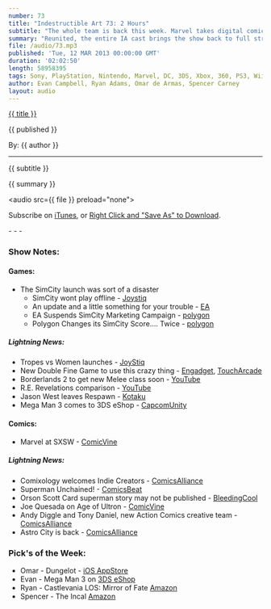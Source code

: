 ```yaml
---
number: 73
title: "Indestructible Art 73: 2 Hours"
subtitle: "The whole team is back this week. Marvel takes digital comics to new levels with audio integration and the new SimCity launch blows up during lift off."
summary: "Reunited, the entire IA cast brings the show back to full strength. Marvel plans to add audio to a number of digital comics and to release 52 weekly episodes of Infinite Comics starting with Wolverine. The new SimCity launch and reboot is more of a crash and Anita Sarkeesian kicks off her Tropes vs Women web series. Chaos magic ensues when Ryan tries to explain why it's okay to like Ben Affleck and listener questions force the rugged men of IA to talk about their feelings."
file: /audio/73.mp3
published: 'Tue, 12 MAR 2013 00:00:00 GMT'
duration: '02:02:50'
length: 58958395
tags: Sony, PlayStation, Nintendo, Marvel, DC, 3DS, Xbox, 360, PS3, Wii, WiiU, PS4, PSN, XBLA, 3DS, Vita, Video Games, Comics, Games, Indestructible Art, SimCity, Castlevania, Mirror of Fate, Wolverine, Infinite Comics, Anita Sarkeesian, Age of Ultron
author: Evan Campbell, Ryan Adams, Omar de Armas, Spencer Carney
layout: audio
---
```


<a href="../episodes/{{ number }}.html" class='postTitleLink'><p class='postTitle'>{{ title }}</p></a>
<p class='postPublished'>{{ published }}</p>
<p class='postAuthor'>By: {{ author }}</p>
<hr>
{{ subtitle }}  
  
{{ summary }}  

<audio src={{ file }} preload="none"></audio>
<p class='subLinks'>Subscribe on <a href='http://bit.ly/iapodcast'>iTunes</a>, or <a href={{ file }}>Right Click and "Save As" to Download</a>.</p>
- - -

### Show Notes:  ###
#### Games: ####
* The SimCity launch was sort of a disaster
	* SimCity wont play offline - [Joystiq](http://www.joystiq.com/2013/03/10/maxis-simcity-offline-mode-is-just-not-possible/)
	* An update and a little something for your trouble - [EA](http://www.ea.com/news/a-simcity-update-and-something-for-your-trouble)
	* EA Suspends SimCity Marketing Campaign - [polygon](http://www.polygon.com/2013/3/8/4079894/ea-suspends-simcity-marketing-campaigns-asks-affiliates-to-stop)
	* Polygon Changes its SimCity Score.... Twice - [polygon](http://www.polygon.com/game/simcity-2013/2630)
  
##### Lightning News: #####
* Tropes vs Women launches - [JoyStiq](http://www.joystiq.com/2013/03/08/tropes-vs-women-series-launches-with-damsels-in-distress/)
* New Double Fine Game to use this crazy thing - [Engadget](http://www.engadget.com/2013/02/27/leap-motion-controller-starts-shipping-may-13th/), [TouchArcade](http://toucharcade.com/2013/03/07/double-fine-reveals-dropchord-a-music-based-game-heading-to-desktop-and-ios-this-year/)
* Borderlands 2 to get new Melee class soon - [YouTube](http://www.youtube.com/watch?v=pzFA2W1AvaM&feature=player_embedded)
* R.E. Revelations comparison - [YouTube](http://www.youtube.com/watch?v=Sz6cQ7OWWSk&feature=player_embedded)
* Jason West leaves Respawn - [Kotaku](http://kotaku.com/5988233/call-of-duty-co+creator-jason-west-has-left-his-new-studio)
* Mega Man 3 comes to 3DS eShop - [CapcomUnity](http://www.capcom-unity.com/brelston/blog/2013/03/08/sfxmm-hits-1-million-downloads-plus-other-mm25-updates)
  
#### Comics: ####
* Marvel at SXSW - [ComicVine](http://www.comicvine.com/news/marvel-unveils-digital-plans-at-sxsw/146192/)
  
##### Lightning News: #####
* Comixology welcomes Indie Creators - [ComicsAlliance](http://www.comicsalliance.com/2013/03/06/comixology-opens-its-submit-function-to-the-public/)
* Superman Unchained! - [ComicsBeat](http://comicsbeat.com/superman-unchained-is-the-new-leesnyder-title/)
* Orson Scott Card superman story may not be published - [BleedingCool](http://www.bleedingcool.com/2013/03/06/dont-expect-that-orson-scott-card-superman-story-any-time-soon/)
* Joe Quesada on Age of Ultron - [ComicVine](http://www.comicvine.com/news/joe-quesada-to-draw-final-pages-for-age-of-ultron/146183/)
* Andy Diggle and Tony Daniel, new Action Comics creative team - [ComicsAlliance](http://www.comicsalliance.com/2013/03/07/tony-daniel-andy-diggle-action-comics-19-superman/)
* Astro City is back - [ComicsAlliance](http://www.comicsalliance.com/2013/03/07/astro-city-new-ongoing-dc-comics-june/)
	
### Pick's of the Week: ###
* Omar - Dungelot - [iOS AppStore](https://itunes.apple.com/us/app/dungelot/id590247444?ls=1&mt=8)
* Evan - Mega Man 3 on [3DS eShop](http://www.nintendo.com/3ds/buynow/prepaidcard)
* Ryan - Castlevania LOS: Mirror of Fate [Amazon](http://www.amazon.com/gp/product/B002I0H1DY/ref=as_li_ss_tl?ie=UTF8&camp=1789&creative=390957&creativeASIN=B002I0H1DY&linkCode=as2&tag=indestart-20)
* Spencer - The Incal [Amazon](http://www.amazon.com/gp/product/1594650152/ref=as_li_ss_tl?ie=UTF8&camp=1789&creative=390957&creativeASIN=1594650152&linkCode=as2&tag=indestart-20)